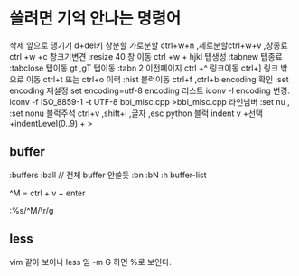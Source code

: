 
# 쓸려면 기억 안나는 명령어
삭제 앞으로 댕기기 d+del키
창분할 가로분할 ctrl+w+n  ,세로분할ctrl+w+v  ,창종료 ctrl +w +c
창크기변견  :resize 40
창 이동 ctrl +w + hjkl
탭생성 :tabnew
탭종료 :tabclose
탭이동 gt ,gT
탭이동 :tabn 2
이전페이지 ctrl +^
링크이동 ctrl+]
링크 밖으로 이동 ctrl+t 또는 ctrl+o
이력 :hist
블럭이동 ctrl+f ,ctrl+b
encoding 확인 :set encoding 재설정 set encoding=utf-8
encoding 리스트 iconv -l
encoding 변경. iconv -f ISO_8859-1 -t UTF-8 bbi_misc.cpp >bbi_misc.cpp
라인넘버 :set nu , :set nonu
블럭주석 ctrl+v ,shift+i ,글자 ,esc
python 블럭 indent v +선택 +indentLevel(0..9) + >


## buffer
:buffers
:ball // 전체 buffer 안쓸듯
:bn
:bN
:h buffer-list

^M =  ctrl + v + enter

:%s/^M/\r/g


## less
vim 같아 보이나 less 임
-m
G 하면 %로 보인다.
